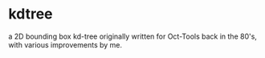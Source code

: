 kdtree
======

a 2D bounding box kd-tree originally written for Oct-Tools back in the 80's, with various improvements by me.
